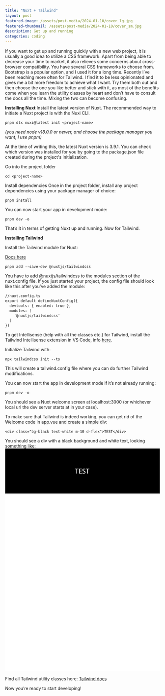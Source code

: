 ```yaml
---
title: "Nuxt + Tailwind"
layout: post
featured-image: /assets/post-media/2024-01-10/cover_lg.jpg
featured-thumbnail: /assets/post-media/2024-01-10/cover_sm.jpg
description: Get up and running
categories: coding
---
```


If you want to get up and running quickly with a new web project, it is usually a good idea to utilize a CSS framework. Apart from being able to decrease your time to market, it also relieves some concerns about cross-browser compatibility. You have several CSS frameworks to choose from. Bootstrap is a popular option, and I used it for a long time. Recently I’ve been reaching more often for Tailwind. I find it to be less opinionated and gives me a bit more freedom to achieve what I want. Try them both out and then choose the one you like better and stick with it, as most of the benefits come when you learn the utility classes by heart and don’t have to consult the docs all the time. Mixing the two can become confusing.

**Installing Nuxt**
Install the latest version of Nuxt. The recommended way to initiate a Nuxt project is with the Nuxi CLI.

```
pnpm dlx nuxi@latest init <project-name>
```

_(you need node v18.0.0 or newer, and choose the package manager you want, I use pnpm)_

At the time of writing this, the latest Nuxt version is 3.9.1. You can check which version was installed for you by going to the package.json file created during the project's initialization.

Go into the project folder

```
cd <project-name>
```

Install dependencies
Once in the project folder, install any project dependencies using your package manager of choice:

```
pnpm install
```

You can now start your app in development mode:

```
pnpm dev -o
```

That’s it in terms of getting Nuxt up and running. Now for Tailwind.

**Installing Tailwind**

Install the Tailwind module for Nuxt:

[Docs here](https://nuxt.com/modules/tailwindcss)

```
pnpm add --save-dev @nuxtjs/tailwindcss
```

You have to add @nuxtjs/tailwindcss to the modules section of the nuxt.config file. If you just started your project, the config file should look like this after you’ve added the module:

```
//nuxt.config.ts
export default defineNuxtConfig({
  devtools: { enabled: true },
  modules: [
    '@nuxtjs/tailwindcss'
  ]
})
```

To get Intellisense (help with all the classes etc.) for Tailwind, install the Tailwind Intellisense extension in VS Code, info [here](https://marketplace.visualstudio.com/items?itemName=bradlc.vscode-tailwindcss).

Initialize Tailwind with:

```
npx tailwindcss init --ts
```

This will create a tailwind.config file where you can do further Tailwind modifications.

You can now start the app in development mode if it’s not already running:

```
pnpm dev -o
```

You should see a Nuxt welcome screen at localhost:3000 (or whichever local url the dev server starts at in your case).

To make sure that Tailwind is indeed working, you can get rid of the Welcome code in app.vue and create a simple div:

```
<div class="bg-black text-white m-10 d-flex">TEST</div>
```

You should see a div with a black background and white text, looking something like:
<img class="half-image" src="/assets/post-media/2024-01-10/test_tailwind.png"/>

Find all Tailwind utility classes here:
[Tailwind docs](https://tailwindcss.com/docs/preflight)

Now you’re ready to start developing!
